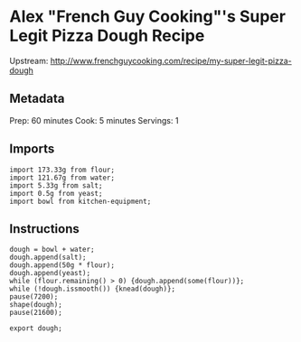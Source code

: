 # Alex "French Guy Cooking"'s Super Legit Pizza Dough Recipe

Upstream: http://www.frenchguycooking.com/recipe/my-super-legit-pizza-dough

## Metadata

Prep: 60 minutes
Cook: 5 minutes
Servings: 1

## Imports

```
import 173.33g from flour;
import 121.67g from water;
import 5.33g from salt;
import 0.5g from yeast;
import bowl from kitchen-equipment;
```

## Instructions

```
dough = bowl + water;
dough.append(salt);
dough.append(50g * flour);
dough.append(yeast);
while (flour.remaining() > 0) {dough.append(some(flour))};
while (!dough.issmooth()) {knead(dough)};
pause(7200);
shape(dough);
pause(21600);
```

```
export dough;
```
